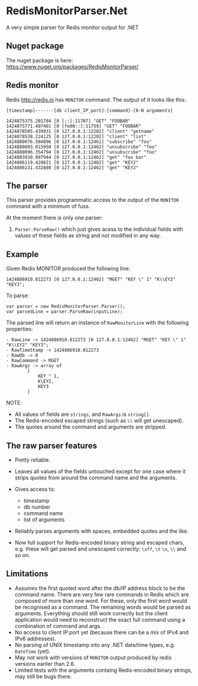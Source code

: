 # RedisMonitorParser.Net

A very simple parser for Redis monitor output for .NET

## Nuget package

The nuget package is here: <https://www.nuget.org/packages/RedisMonitorParser/>

## Redis monitor

Redis <http://redis.io> has `MONITOR` command. The output of it looks like this:


    [timestamp]-------[db client_IP_port]-[command]-[0-N arguments]

	1424875375.201784 [0 [::]:11707] "GET" "FOOBAR"
	1424875771.497401 [0 [fe80::]:11759] "GET" "FOOBAR"
	1424878505.439931 [0 127.0.0.1:12202] "client" "getname"
	1424878538.224125 [0 127.0.0.1:12202] "client" "list"
	1424880076.504896 [0 127.0.0.1:12461] "subscribe" "foo"
	1424880093.015950 [0 127.0.0.1:12462] "unsubscribe" "foo"
	1424880096.354794 [0 127.0.0.1:12462] "unsubscribe" "foo"
	1424883930.897944 [0 127.0.0.1:12462] "get" "foo bar"
	1424886119.428621 [0 127.0.0.1:12462] "get" "KEY2"
	1424886131.432880 [0 127.0.0.1:12462] "get" "KEY2"


## The parser

This parser provides programmatic access to the output of the `MONITOR` command with a minimum of fuss.

At the moment there is only one parser:

1. `Parser.ParseRaw()` which just gives acess to the individual fields with values of these fields as string and not modified in any way.


## Example

Given Redis MONITOR produced the following line:

	
	1424886910.012273 [0 127.0.0.1:12462] "MGET" "KEY \" 1" "K\\EY2" "KEY3";


To parse:

	var parser = new RedisMonitorParser.Parser();
	var parsedLine = parser.ParseRaw(inputLine);

The parsed line will return an instance of `RawMonitorLine` with the following properties:

	- RawLine -> 1424886910.012273 [0 127.0.0.1:12462] "MGET" "KEY \" 1" "K\\EY2" "KEY3";
	- RawTimeStamp -> 1424886910.012273
	- RawDb -> 0
	- RawCommand -> MGET
	- RawArgs -> array of 
			[
				KEY " 1, 
				K\EY2, 
				KEY3
			]

NOTE:

- All values of fields are `strings`, and `RawArgs` is `string[]`.
- The Redis-encoded escaped strings (such as `\\` will get unescaped).
- The quotes around the command and arguments are stripped.



## The raw parser features

- Pretty reliable.

- Leaves all values of the fields untouched except for one case where it strips quotes from around the command name and the arguments.

- Gives access to:

    - timestamp
    - db number
    - command name
    - list of arguments


- Reliably parses arguments with spaces, embedded quotes and the like. 

- Now full support for Redis-encoded binary string and escaped chars, e.g.
  these will get parsed and unescaped correctly: `\xff`, `\t` `\n`, `\\` and so on.


## Limitations

- Assumes the first quoted word after the db/IP address block to be the command name. There are very few rare commands in Redis which are composed of more than one word. For these, only the first word would be recognised as a command. The remaining words would be parsed as arguments. Everything should still work correctly but the client application would need to reconstruct the exact full command using a combination of command and args.
- No access to client IP:port yet (because there can be a mix of IPv4 and IPv6 addresses).
- No parsing of UNIX timestamp into any .NET date/time types, e.g. `DateTime` (yet).
- May not work with versions of `MONITOR` output produced by redis versions earlier than 2.6.
- Limited tests with the arguments containg Redis-encoded binary strings, may still be bugs there.




